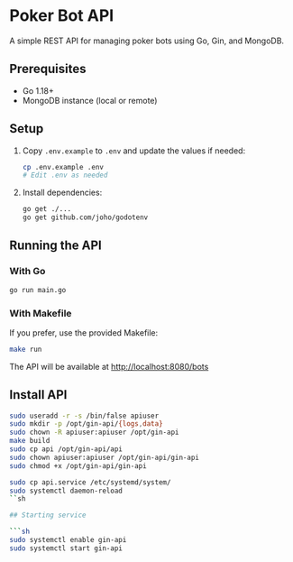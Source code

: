 # Poker Bot API

A simple REST API for managing poker bots using Go, Gin, and MongoDB.

## Prerequisites

-   Go 1.18+
-   MongoDB instance (local or remote)

## Setup

1. Copy `.env.example` to `.env` and update the values if needed:
    ```sh
    cp .env.example .env
    # Edit .env as needed
    ```
2. Install dependencies:
    ```sh
    go get ./...
    go get github.com/joho/godotenv
    ```

## Running the API

### With Go

```sh
go run main.go
```

### With Makefile

If you prefer, use the provided Makefile:

```sh
make run
```

The API will be available at [http://localhost:8080/bots](http://localhost:8080/bots)

## Install API

```sh
sudo useradd -r -s /bin/false apiuser
sudo mkdir -p /opt/gin-api/{logs,data}
sudo chown -R apiuser:apiuser /opt/gin-api
make build
sudo cp api /opt/gin-api/api
sudo chown apiuser:apiuser /opt/gin-api/gin-api
sudo chmod +x /opt/gin-api/gin-api

sudo cp api.service /etc/systemd/system/
sudo systemctl daemon-reload
``sh

## Starting service

```sh
sudo systemctl enable gin-api
sudo systemctl start gin-api
```